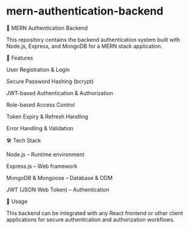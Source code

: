 # mern-authentication-backend
📌 MERN Authentication Backend

This repository contains the backend authentication system built with Node.js, Express, and MongoDB for a MERN stack application.

🔑 Features

User Registration & Login

Secure Password Hashing (bcrypt)

JWT-based Authentication & Authorization

Role-based Access Control

Token Expiry & Refresh Handling

Error Handling & Validation

🛠️ Tech Stack

Node.js – Runtime environment

Express.js – Web framework

MongoDB & Mongoose – Database & ODM

JWT (JSON Web Token) – Authentication

🚀 Usage

This backend can be integrated with any React frontend or other client applications for secure authentication and authorization workflows.

